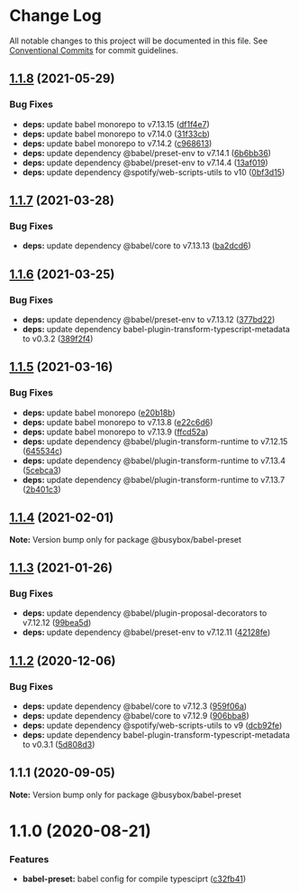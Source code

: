 # Change Log

All notable changes to this project will be documented in this file.
See [Conventional Commits](https://conventionalcommits.org) for commit guidelines.

## [1.1.8](https://github.com/davidNHK/busybox/compare/@busybox/babel-preset@1.1.7...@busybox/babel-preset@1.1.8) (2021-05-29)


### Bug Fixes

* **deps:** update babel monorepo to v7.13.15 ([df1f4e7](https://github.com/davidNHK/busybox/commit/df1f4e73ddaedd90378fea28a345c198a83d49fb))
* **deps:** update babel monorepo to v7.14.0 ([31f33cb](https://github.com/davidNHK/busybox/commit/31f33cb128c1286ff44bbe3551bbc3a4bd8aa673))
* **deps:** update babel monorepo to v7.14.2 ([c968613](https://github.com/davidNHK/busybox/commit/c968613bcfb101936b8d1946ce84fd7f223b4f86))
* **deps:** update dependency @babel/preset-env to v7.14.1 ([6b6bb36](https://github.com/davidNHK/busybox/commit/6b6bb368e2c58e165be5866cad4e7773f12441e2))
* **deps:** update dependency @babel/preset-env to v7.14.4 ([13af019](https://github.com/davidNHK/busybox/commit/13af019385a3bf64153389b1bdf1455d82be3072))
* **deps:** update dependency @spotify/web-scripts-utils to v10 ([0bf3d15](https://github.com/davidNHK/busybox/commit/0bf3d15214b603220e249b5b8daaa2093774e258))





## [1.1.7](https://github.com/davidNHK/busybox/compare/@busybox/babel-preset@1.1.6...@busybox/babel-preset@1.1.7) (2021-03-28)


### Bug Fixes

* **deps:** update dependency @babel/core to v7.13.13 ([ba2dcd6](https://github.com/davidNHK/busybox/commit/ba2dcd667a270fe1a24726de80b65387ae42d985))





## [1.1.6](https://github.com/davidNHK/busybox/compare/@busybox/babel-preset@1.1.5...@busybox/babel-preset@1.1.6) (2021-03-25)


### Bug Fixes

* **deps:** update dependency @babel/preset-env to v7.13.12 ([377bd22](https://github.com/davidNHK/busybox/commit/377bd2268e4836e11f0207f15616957fd7e0022c))
* **deps:** update dependency babel-plugin-transform-typescript-metadata to v0.3.2 ([389f2f4](https://github.com/davidNHK/busybox/commit/389f2f48220256e061c61f56022134bd191598ea))





## [1.1.5](https://github.com/davidNHK/busybox/compare/@busybox/babel-preset@1.1.4...@busybox/babel-preset@1.1.5) (2021-03-16)


### Bug Fixes

* **deps:** update babel monorepo ([e20b18b](https://github.com/davidNHK/busybox/commit/e20b18b25ab7a9a9231a96df90e420aca3ab12a3))
* **deps:** update babel monorepo to v7.13.8 ([e22c6d6](https://github.com/davidNHK/busybox/commit/e22c6d6ef40c36ae9071f2795868302605a1870a))
* **deps:** update babel monorepo to v7.13.9 ([ffcd52a](https://github.com/davidNHK/busybox/commit/ffcd52a2292ba9e92978b235232c2b591f2c33cf))
* **deps:** update dependency @babel/plugin-transform-runtime to v7.12.15 ([645534c](https://github.com/davidNHK/busybox/commit/645534c01a19105f1ad69a0615baa8d124bffd39))
* **deps:** update dependency @babel/plugin-transform-runtime to v7.13.4 ([5cebca3](https://github.com/davidNHK/busybox/commit/5cebca329c6bdba7473dfa56544fe32d47ba25ea))
* **deps:** update dependency @babel/plugin-transform-runtime to v7.13.7 ([2b401c3](https://github.com/davidNHK/busybox/commit/2b401c3a04b8fb214c67b127bfeb54b052d010a2))





## [1.1.4](https://github.com/davidNHK/busybox/compare/@busybox/babel-preset@1.1.3...@busybox/babel-preset@1.1.4) (2021-02-01)

**Note:** Version bump only for package @busybox/babel-preset





## [1.1.3](https://github.com/davidNHK/busybox/compare/@busybox/babel-preset@1.1.2...@busybox/babel-preset@1.1.3) (2021-01-26)


### Bug Fixes

* **deps:** update dependency @babel/plugin-proposal-decorators to v7.12.12 ([99bea5d](https://github.com/davidNHK/busybox/commit/99bea5dba5368613488650ca86e4a141547f9382))
* **deps:** update dependency @babel/preset-env to v7.12.11 ([42128fe](https://github.com/davidNHK/busybox/commit/42128feefde7a81b23634ce693bc72273f6a8805))





## [1.1.2](https://github.com/davidNHK/busybox/compare/@busybox/babel-preset@1.1.1...@busybox/babel-preset@1.1.2) (2020-12-06)


### Bug Fixes

* **deps:** update dependency @babel/core to v7.12.3 ([959f06a](https://github.com/davidNHK/busybox/commit/959f06a403cacfd0860e1d35e92c4b5687d410e1))
* **deps:** update dependency @babel/core to v7.12.9 ([906bba8](https://github.com/davidNHK/busybox/commit/906bba8f3e654a6c515be1c5720530efa2864dbc))
* **deps:** update dependency @spotify/web-scripts-utils to v9 ([dcb92fe](https://github.com/davidNHK/busybox/commit/dcb92fe95a239b1668f9ae5a0735b31e402421c1))
* **deps:** update dependency babel-plugin-transform-typescript-metadata to v0.3.1 ([5d808d3](https://github.com/davidNHK/busybox/commit/5d808d337eae82a7ea71edeb59c9919b8a4da39b))





## 1.1.1 (2020-09-05)

**Note:** Version bump only for package @busybox/babel-preset





# 1.1.0 (2020-08-21)


### Features

* **babel-preset:** babel config for compile typesciprt ([c32fb41](https://github.com/davidNHK/busybox/commit/c32fb414f726d755f9a590fb35137b8f45dce72e))
